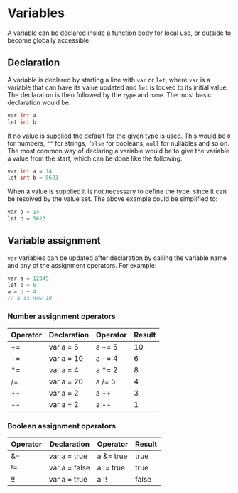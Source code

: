 # Variables
A variable can be declared inside a [function](docs/script/Functions.md) body for local use, or outside to become globally accessible.

## Declaration
A variable is declared by starting a line with `var` or `let`, where `var` is a variable that can have its value updated and `let` is locked to its initial value. 
The declaration is then followed by the `type` and `name`. 
The most basic declaration would be:
```d
var int a
let int b
```
If no value is supplied the default for the given type is used. This would be `0` for numbers, `""` for strings, `false` for booleans, `null` for nullables and so on. 
The most common way of declaring a variable would be to give the variable a value from the start, which can be done like the following:
```d
var int a = 14
let int b = 5623
```
When a value is supplied it is not necessary to define the type, since it can be resolved by the value set. The above example could be simplified to:
```d
var a = 14
let b = 5623
```


## Variable assignment
`var` variables can be updated after declaration by calling the variable name and any of the assignment operators. For example:
```d
var a = 12345
let b = 6
a = b + 4
// a is now 10
```
### Number assignment operators
| Operator | Declaration  | Operator  | Result |
| -------- | ------------ | --------- | ------ |
| +=       | var a = 5    | a += 5    | 10     |
| -=       | var a = 10   | a -= 4    | 6      |
| \*=      | var a = 4    | a \*= 2   | 8      |
| /=       | var a = 20   | a /= 5    | 4      |
| ++       | var a = 2    | a ++      | 3      |
| --       | var a = 2    | a --      | 1      |

### Boolean assignment operators
| Operator | Declaration   | Operator  | Result |
| -------- | ------------- | --------- | ------ |
| &=       | var a = true  | a &= true | true   |
| !=       | var a = false | a != true | true   |
| !!       | var a = true  | a !!      | false  |

